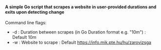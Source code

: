 #### A simple Go script that scrapes a website in user-provided durations and exits upon detecting change
Command line flags:
- -d : Duration between scrapes (in Go Duration format e.g. "10m") : Default 10m
- -w : Website to scrape : Default https://info.mik.pte.hu/hu/zarovizsga
